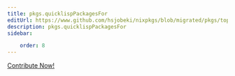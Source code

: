 ```yaml
---
title: pkgs.quicklispPackagesFor
editUrl: https://www.github.com/hsjobeki/nixpkgs/blob/migrated/pkgs/top-level/all-packages.nix#L26136C26
description: pkgs.quicklispPackagesFor
sidebar:

    order: 8
---
```


<a href="https://www.github.com/hsjobeki/nixpkgs/blob/migrated/pkgs/top-level/all-packages.nix#L26136C26">Contribute Now!</a>



